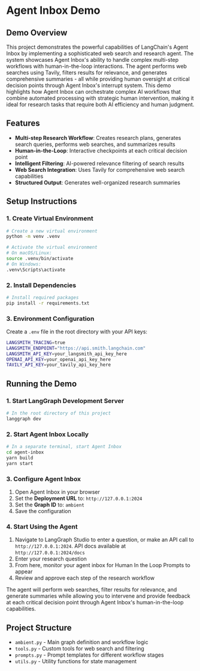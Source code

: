 # Agent Inbox Demo

## Demo Overview

This project demonstrates the powerful capabilities of LangChain's Agent Inbox by implementing a sophisticated web search and research agent. The system showcases Agent Inbox's ability to handle complex multi-step workflows with human-in-the-loop interactions. The agent performs web searches using Tavily, filters results for relevance, and generates comprehensive summaries - all while providing human oversight at critical decision points through Agent Inbox's interrupt system. This demo highlights how Agent Inbox can orchestrate complex AI workflows that combine automated processing with strategic human intervention, making it ideal for research tasks that require both AI efficiency and human judgment.

## Features

- **Multi-step Research Workflow**: Creates research plans, generates search queries, performs web searches, and summarizes results
- **Human-in-the-Loop**: Interactive checkpoints at each critical decision point
- **Intelligent Filtering**: AI-powered relevance filtering of search results
- **Web Search Integration**: Uses Tavily for comprehensive web search capabilities
- **Structured Output**: Generates well-organized research summaries

## Setup Instructions

### 1. Create Virtual Environment
```bash
# Create a new virtual environment
python -m venv .venv

# Activate the virtual environment
# On macOS/Linux:
source .venv/bin/activate
# On Windows:
.venv\Scripts\activate
```

### 2. Install Dependencies
```bash
# Install required packages
pip install -r requirements.txt
```

### 3. Environment Configuration
Create a `.env` file in the root directory with your API keys:
```bash
LANGSMITH_TRACING=true
LANGSMITH_ENDPOINT="https://api.smith.langchain.com"
LANGSMITH_API_KEY=your_langsmith_api_key_here
OPENAI_API_KEY=your_openai_api_key_here
TAVILY_API_KEY=your_tavily_api_key_here
```

## Running the Demo

### 1. Start LangGraph Development Server
```bash
# In the root directory of this project
langgraph dev
```

### 2. Start Agent Inbox Locally
```bash
# In a separate terminal, start Agent Inbox
cd agent-inbox
yarn build
yarn start
```

### 3. Configure Agent Inbox
1. Open Agent Inbox in your browser
3. Set the **Deployment URL** to: `http://127.0.0.1:2024`
4. Set the **Graph ID** to: `ambient`
5. Save the configuration

### 4. Start Using the Agent
1. Navigate to LangGraph Studio to enter a question, or make an API call to `http://127.0.0.1:2024`. API docs available at `http://127.0.0.1:2024/docs`
2. Enter your research question
3. From here, monitor your agent inbox for Human In the Loop Prompts to appear
4. Review and approve each step of the research workflow

The agent will perform web searches, filter results for relevance, and generate summaries while allowing you to intervene and provide feedback at each critical decision point through Agent Inbox's human-in-the-loop capabilities.

## Project Structure

- `ambient.py` - Main graph definition and workflow logic
- `tools.py` - Custom tools for web search and filtering
- `prompts.py` - Prompt templates for different workflow stages
- `utils.py` - Utility functions for state management